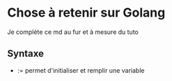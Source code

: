# Chose à retenir sur Golang
Je complète ce md au fur et à mesure du tuto

## Syntaxe 
* := permet d'initialiser et remplir une variable 
